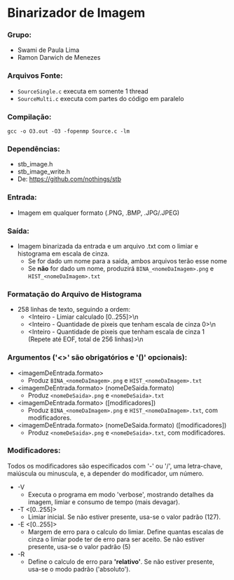 
# Binarizador de Imagem
### Grupo:
- Swami de Paula Lima
- Ramon Darwich de Menezes

### Arquivos Fonte:
- ```SourceSingle.c``` executa em somente 1 thread
- ```SourceMulti.c``` executa com partes do código em paralelo
	
### Compilação:
	gcc -o O3.out -O3 -fopenmp Source.c -lm

### Dependências:
- stb_image.h
- stb_image_write.h
- De: https://github.com/nothings/stb

### Entrada:
- Imagem em qualquer formato (.PNG, .BMP, .JPG/.JPEG)

### Saída:
- Imagem binarizada da entrada e um arquivo .txt com o limiar e histograma em escala de cinza.
    - Se for dado um nome para a saída, ambos arquivos terão esse nome
    - Se **não** for dado um nome, produzirá ```BINA_<nomeDaImagem>.png``` e ```HIST_<nomeDaImagem>.txt```

### Formatação do Arquivo de Histograma
- 258 linhas de texto, seguindo a ordem:
    -  <Inteiro - Limiar calculado [0..255]>\n
    -  <Inteiro - Quantidade de pixeis que tenham escala de cinza 0>\n
    -  <Inteiro - Quantidade de pixeis que tenham escala de cinza 1 (Repete até EOF, total de 256 linhas)>\n

### Argumentos ('<>' são obrigatórios e '()' opcionais):
- <imagemDeEntrada.formato>
    - Produz ```BINA_<nomeDaImagem>.png``` e ```HIST_<nomeDaImagem>.txt```
- <imagemDeEntrada.formato> (nomeDeSaida.formato)
    - Produz ```<nomeDeSaida>.png``` e ```<nomeDeSaida>.txt```
- <imagemDeEntrada.formato> ([modificadores])
    - Produz ```BINA_<nomeDaImagem>.png``` e ```HIST_<nomeDaImagem>.txt```, com modificadores.
- <imagemDeEntrada.formato> (nomeDeSaida.formato) ([modificadores])
    - Produz ```<nomeDeSaida>.png``` e ```<nomeDeSaida>.txt```, com modificadores.

### Modificadores:
Todos os modificadores são especificados com '-' ou '/', uma letra-chave, maiúscula ou minuscula, e, a depender do modificador, um número.
- -V
    - Executa o programa em modo 'verbose', mostrando detalhes da imagem, limiar e consumo de tempo (mais devagar).
- -T <[0..255]>	
    - Limiar inicial. Se não estiver presente, usa-se o valor padrão (127).
- -E <[0..255]>	
    - Margem de erro para o calculo do limiar. Define quantas escalas de cinza o limiar pode ter de erro para ser aceito. Se não estiver presente, usa-se o valor padrão (5)
- -R
    - Define o calculo de erro para **'relativo'**. Se não estiver presente, usa-se o modo padrão ('absoluto').
